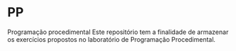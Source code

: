 # PP
Programação procedimental
Este repositório tem a finalidade de armazenar os exercícios propostos no laboratório de Programação Procedimental.
